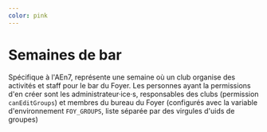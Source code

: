 ```yaml
---
color: pink
---
```


# Semaines de bar

Spécifique à l'AEn7, représente une semaine où un club organise des activités et staff pour le bar du Foyer.
Les personnes ayant la permissions d'en créer sont les administrateur·ice·s, responsables des clubs (permission `canEditGroups`) et membres du bureau du Foyer (configurés avec la variable d'environnement `FOY_GROUPS`, liste séparée par des virgules d'uids de groupes)
